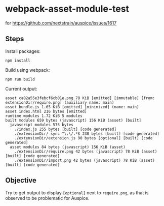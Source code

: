 # webpack-asset-module-test
for https://github.com/nextstrain/auspice/issues/1617

## Steps

Install packages:

```
npm install
```

Build using webpack:

```
npm run build
```

Current output:

```
asset ca02a55e3febcf6cb01e.png 78 KiB [emitted] [immutable] [from: extensionDir/require.png] (auxiliary name: main)
asset bundle.js 1.65 KiB [emitted] [minimized] (name: main)
asset index.html 216 bytes [emitted]
runtime modules 1.72 KiB 5 modules
built modules 659 bytes (javascript) 156 KiB (asset) [built]
  javascript modules 575 bytes
    ./index.js 255 bytes [built] [code generated]
    ./extensionDir/ sync ^\.\/.*$ 230 bytes [built] [code generated]
    ./extensionDir/extension.js 90 bytes [optional] [built] [code generated]
  asset modules 84 bytes (javascript) 156 KiB (asset)
    ./extensionDir/require.png 42 bytes (javascript) 78 KiB (asset) [built] [code generated]
    ./extensionDir/import.png 42 bytes (javascript) 78 KiB (asset) [built] [code generated]
```

## Objective

Try to get output to display `[optional]` next to `require.png`, as that is observed to be problematic for Auspice.
